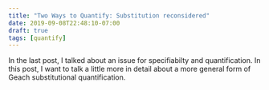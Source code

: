 ```yaml
---
title: "Two Ways to Quantify: Substitution reconsidered"
date: 2019-09-08T22:48:10-07:00
draft: true
tags: [quantify]
---
```


In the last post, I talked about an issue for specifiabilty and quantification. In this post, I want to talk a little more in detail about a more general form of Geach substitutional quantification. 